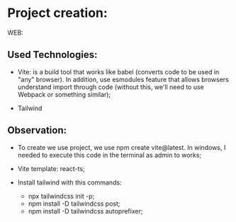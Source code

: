 # Project creation:

WEB:

## Used Technologies:

- Vite: is a build tool that works like babel (converts code to be used in "any" browser). In addition, use esmodules feature that allows browsers understand import through code (without this, we'll need to use Webpack or something similar);

- Tailwind

## Observation:

- To create we use project, we use npm create vite@latest. In windows, I needed to execute this code in the terminal as admin to works;

- Vite template: react-ts;

- Install tailwind with this commands:
  - npx tailwindcss init -p;
  - npm install -D tailwindcss post;
  - npm install -D tailwindcss autoprefixer;
